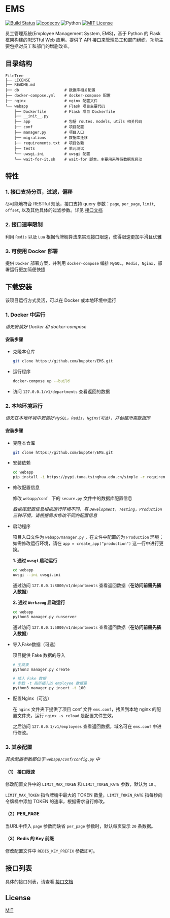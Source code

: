 # EMS
[![Build Status](https://www.travis-ci.org/buppter/EMS.svg?branch=master)](https://www.travis-ci.org/buppter/EMS)
[![codecov](https://codecov.io/gh/buppter/EMS/branch/master/graph/badge.svg)](https://codecov.io/gh/buppter/EMS)
![Python](https://img.shields.io/badge/Python-3.6-orange.svg)
[![MIT License][license-shield]][license-url]

员工管理系统(Employee Management System, EMS)，基于 Python 的 Flask 框架构建的RESTful Web 应用。提供了 API 接口来管理员工和部门组织，功能主要包括对员工和部门的增删改查。

## 目录结构

```
FileTree
├── LICENSE
├── README.md
├── db                    # 数据库相关配置
├── docker-compose.yml    # docker-compose 配置
├── nginx                 # nginx 配置文件
└── webapp                # Flask 项目主要代码
    ├── Dockerfile        # Flask 项目 Dockerfile 
    ├── __init__.py
    ├── app               # 包括 routes，models，utils 相关代码
    ├── conf              # 项目配置
    ├── manager.py        # 项目入口
    ├── migrations        # 数据库迁移
    ├── requirements.txt  # 项目依赖
    ├── tests             # 单元测试
    └── uwsgi.ini         # uwsgi 配置
    └── wait-for-it.sh    # wait-for 脚本，主要用来等待数据库启动

```

## 特性

### 1. 接口支持分页，过滤，偏移

尽可能地符合 RESTful 规范，接口支持 query 参数：`page`, `per_page`, `limit`, `offset`, 以及其他具体的过滤参数。详见 [接口文档](https://github.com/buppter/EMS/blob/master/webapp/README.md)

### 2. 接口速率限制

利用 `Redis` 以及 `Lua` 根据令牌桶算法来实现接口限速，使得限速更加平滑且优雅

### 3. 可使用 Docker 部署

提供 `Docker` 部署方案，并利用 `docker-compose` 编排 `MySQL`，`Redis`，`Nginx`，部署运行更加简便快捷

## 下载安装

该项目运行方式灵活，可以在 Docker 或本地环境中运行

### 1. Docker 中运行

*请先安装好 Docker 和 docker-compose*

#### 安装步骤

- 克隆本仓库

  ```bash
  git clone https://github.com/buppter/EMS.git
  ```

- 运行程序

  ```bash
  docker-compose up --build
  ```

- 访问 `127.0.0.1/v1/departments` 查看返回的数据

### 2. 本地环境运行

*请先在本地环境中安装好 `MySQL`，`Redis`，`Nginx(可选)`，并创建所需数据库*

#### 安装步骤

- 克隆本仓库

  ```bash
  git clone https://github.com/buppter/EMS.git
  ```

- 安装依赖

  ```bash
  cd webapp
  pip install -i https://pypi.tuna.tsinghua.edu.cn/simple -r requirements.txt
  ```

- 修改配置信息

   修改 `webapp/conf ` 下的 `secure.py` 文件中的数据库配置信息

  *数据库配置信息根据运行环境不同，有 `Development`，`Testing`，`Production` 三种环境，请根据需求修改不同的配置信息*

- 启动程序

  项目入口文件为 `webapp/manager.py` ，在文件中配置的为 `Production` 环境；如需修改运行环境，请在 `app = create_app("production")` 这一行中进行更换。

  **1. 通过 `uwsgi` 启动运行**

  ```bash
  cd webapp
  uwsgi --ini uwsgi.ini
  ```

  通过访问 `127.0.0.1:8000/v1/departments` 查看返回数据（**在访问前需先插入数据**）

  **2. 通过 `Werkzeug` 启动运行**

  ```bash
  cd webapp
  python3 manager.py runserver
  ```

  通过访问 `127.0.0.1:5000/v1/departments` 查看返回数据（**在访问前需先插入数据**）

- 导入Fake数据（可选）

  项目提供 Fake 数据的导入

  ```bash
  # 生成表
  python3 manager.py create
  
  # 插入 Fake 数据
  # 参数 -t 指所插入的 employee 数据量
  python3 manager.py insert -t 100
  ```

- 配置Nginx（可选）

  在 `nginx` 文件夹下提供了项目 conf 文件 `ems.conf`，拷贝到本地 nginx 的配置文件夹，运行 `nginx -s reload` 是配置文件生效。

  之后访问 `127.0.0.1/v1/employees` 查看返回数据，域名可在 `ems.conf` 中进行修改。

### 3. 其余配置

*其余配置参数都位于 `webapp/conf/config.py` 中*

#### （1） 接口限速

修改配置文件中的 `LIMIT_MAX_TOKEN` 和 `LIMIT_TOKEN_RATE` 参数，默认为 `10` 。

`LIMIT_MAX_TOKEN` 指令牌桶中最大的 TOKEN 数量，`LIMIT_TOKEN_RATE` 指每秒向令牌桶中添加 TOKEN 的速率，根据需求自行修改。

#### （2）PER_PAGE

当URL中传入 `page` 参数而缺省 `per_page` 参数时，默认每页显示 `20` 条数据。

#### （3）Redis 的 Key 前缀

修改配置文件中 `REDIS_KEY_PREFIX` 参数即可。

## 接口列表

具体的接口列表，请查看 [接口文档](https://github.com/buppter/EMS/blob/master/webapp/README.md)

## License

[MIT][license-url]



[license-shield]: https://img.shields.io/github/license/buppter/EMS.svg
[license-url]: https://github.com/buppter/EMS/blob/master/LICENSE


